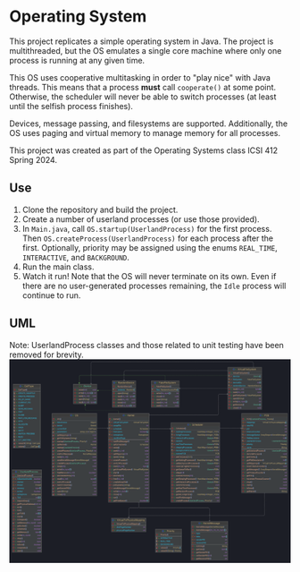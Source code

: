 # Operating System
This project replicates a simple operating system in Java. The project is multithreaded, but the OS emulates a single core machine where only one process is running at any given time.

This OS uses cooperative multitasking in order to "play nice" with Java threads. This means that a process **must** call `cooperate()` at some point. Otherwise, the scheduler will never be able to switch processes (at least until the selfish process finishes).

Devices, message passing, and filesystems are supported. Additionally, the OS uses paging and virtual memory to manage memory for all processes.

This project was created as part of the Operating Systems class ICSI 412 Spring 2024.

## Use
1. Clone the repository and build the project.
2. Create a number of userland processes (or use those provided).
3. In `Main.java`, call `OS.startup(UserlandProcess)` for the first process. Then `OS.createProcess(UserlandProcess)` for each process after the first. Optionally, priority may be assigned using the enums `REAL_TIME`, `INTERACTIVE`, and `BACKGROUND`.
4. Run the main class.
5. Watch it run! Note that the OS will never terminate on its own. Even if there are no user-generated processes remaining, the `Idle` process will continue to run.

## UML
Note: UserlandProcess classes and those related to unit testing have been removed for brevity.
![A UML diagram for the core classes of the project.](OperatingSystem.png)